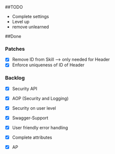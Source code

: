 ##TODO
- Complete settings 
- Level up
- remove unlearned

##Done
### Patches 
- [x] Remove ID from Skill --> only needed for Header
- [x] Enforce uniqueness of ID of Header

### Backlog
- [x] Security API
- [x] AOP (Security and Logging)
- [x] Security on user level
- [x] Swagger-Support
- [x] User friendly error handling
- [x] Complete attributes
- [x] AP

